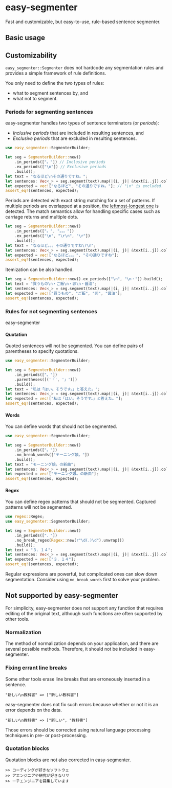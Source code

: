 # easy-segmenter

Fast and customizable, but easy-to-use, rule-based sentence segmenter.

## Basic usage

## Customizability

`easy_segmenter::Segmenter` does not hardcode any segmentation rules and
provides a simple framework of rule definitions.

You only need to define the two types of rules:
- what to segment sentences by, and
- what not to segment.

### Periods for segmenting sentences

easy-segmenter handles two types of sentence terminators (or *periods*):

- *Inclusive periods* that are included in resulting sentences, and
- *Exclusive periods* that are excluded in resulting sentences.

```rust
use easy_segmenter::SegmenterBuilder;

let seg = SegmenterBuilder::new()
    .in_periods(["。"]) // Inclusive periods
    .ex_periods(["\n"]) // Exclusive periods
    .build();
let text = "なるほど\nその通りですね。";
let sentences: Vec<_> = seg.segment(text).map(|(i, j)| &text[i..j]).collect();
let expected = vec!["なるほど", "その通りですね。"]; // "\n" is excluded.
assert_eq!(sentences, expected);
```

Periods are detected with exact string matching for a set of patterns.
If multiple periods are overlapped at a position,
the [leftmost-longest one](https://docs.rs/aho-corasick/latest/aho_corasick/enum.MatchKind.html#variant.LeftmostLongest) is detected.
The match semantics allow for handling specific cases such as carriage returns and multiple dots.

```rust
let seg = SegmenterBuilder::new()
    .in_periods(["。", "。。。"])
    .ex_periods(["\n", "\r\n", "\r"])
    .build();
let text = "なるほど。。。その通りですね\r\n";
let sentences: Vec<_> = seg.segment(text).map(|(i, j)| &text[i..j]).collect();
let expected = vec!["なるほど。。。", "その通りですね"];
assert_eq!(sentences, expected);
```

Itemization can be also handled.

```rust
let seg = SegmenterBuilder::new().ex_periods(["\n", "\n・"]).build();
let text = "買うもの\n・ご飯\n・卵\n・醤油";
let sentences: Vec<_> = seg.segment(text).map(|(i, j)| &text[i..j]).collect();
let expected = vec!["買うもの", "ご飯", "卵", "醤油"];
assert_eq!(sentences, expected);
```

### Rules for not segmenting sentences

easy-segmenter

#### Quotation

Quoted sentences will not be segmented.
You can define pairs of parentheses to specify quotations.

```rust
use easy_segmenter::SegmenterBuilder;

let seg = SegmenterBuilder::new()
    .in_periods(["。"])
    .parentheses([('「', '」')])
    .build();
let text = "私は「はい。そうです。」と答えた。";
let sentences: Vec<_> = seg.segment(text).map(|(i, j)| &text[i..j]).collect();
let expected = vec!["私は「はい。そうです。」と答えた。"];
assert_eq!(sentences, expected);
```

#### Words

You can define words that should not be segmented.

```rust
use easy_segmenter::SegmenterBuilder;

let seg = SegmenterBuilder::new()
    .in_periods(["。"])
    .no_break_words(["モーニング娘。"])
    .build();
let text = "モーニング娘。の新曲";
let sentences: Vec<_> = seg.segment(text).map(|(i, j)| &text[i..j]).collect();
let expected = vec!["モーニング娘。の新曲"];
assert_eq!(sentences, expected);
```

#### Regex

You can define regex patterns that should not be segmented.
Captured patterns will not be segmented.

```rust
use regex::Regex;
use easy_segmenter::SegmenterBuilder;

let seg = SegmenterBuilder::new()
    .in_periods(["．"])
    .no_break_regex(Regex::new(r"\d(．)\d").unwrap())
    .build();
let text = "３．１４";
let sentences: Vec<_> = seg.segment(text).map(|(i, j)| &text[i..j]).collect();
let expected = vec!["３．１４"];
assert_eq!(sentences, expected);
```

Regular expressions are powerful, but complicated ones can slow down segmentation.
Consider using `no_break_words` first to solve your problem.

## Not supported by easy-segmenter

For simplicity, easy-segmenter does not support any function that requires editing of the original text,
although such functions are often supported by other tools.

### Normalization

The method of normalization depends on your application, and there are several possible methods.
Therefore, it should not be included in easy-segmenter.

### Fixing errant line breaks

Some other tools erase line breaks that are erroneously inserted in a sentence.

```
"新しい\n教科書" => ["新しい教科書"]
```

easy-segmenter does not fix such errors because whether or not it is an error depends on the data.

```
"新しい\n教科書" => ["新しい", "教科書"]
```

Those errors should be corrected using natural language processing techniques in pre- or post-processing.

### Quotation blocks

Quotation blocks are not also corrected in easy-segmenter.

```
>> コーディングが好きなソフトウェ
>> アエンジニアや研究が好きなリサ
>> ーチエンジニアを募集しています
```